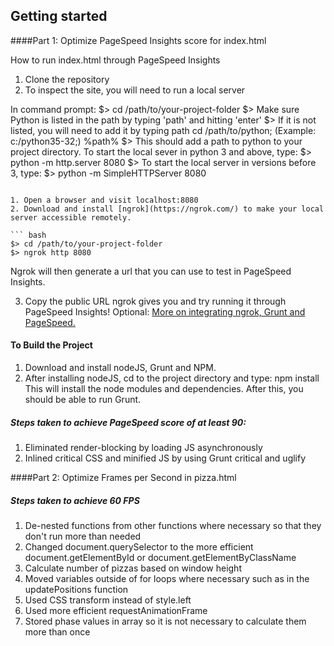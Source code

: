 ## Getting started

####Part 1: Optimize PageSpeed Insights score for index.html

How to run index.html through PageSpeed Insights

1. Clone the repository
2. To inspect the site, you will need to run a local server

  In command prompt:
  $> cd /path/to/your-project-folder
  $> Make sure Python is listed in the path by typing 'path' and hitting 'enter'
  $> If it is not listed, you will need to add it by typing path cd /path/to/python; (Example: c:/python35-32;) %path%
  $> This should add a path to python to your project directory.  To start the local sever in python 3 and above, type:
  $> python -m http.server 8080
  $> To start the local server in versions before 3, type:
  $> python -m SimpleHTTPServer 8080
  ```

1. Open a browser and visit localhost:8080
2. Download and install [ngrok](https://ngrok.com/) to make your local server accessible remotely.

  ``` bash
  $> cd /path/to/your-project-folder
  $> ngrok http 8080
  ```
  Ngrok will then generate a url that you can use to test in PageSpeed Insights.

3. Copy the public URL ngrok gives you and try running it through PageSpeed Insights! Optional: [More on integrating ngrok, Grunt and PageSpeed.](http://www.jamescryer.com/2014/06/12/grunt-pagespeed-and-ngrok-locally-testing/)

#### To Build the Project
1. Download and install nodeJS, Grunt and NPM.
2. After installing nodeJS, cd to the project directory and type:
   npm install
This will install the node modules and dependencies.  After this, you should be able to run Grunt.


##### Steps taken to achieve PageSpeed score of at least 90:

1. Eliminated render-blocking by loading JS asynchronously
2. Inlined critical CSS and minified JS by using Grunt critical and uglify



####Part 2: Optimize Frames per Second in pizza.html

##### Steps taken to achieve 60 FPS

1. De-nested functions from other functions where necessary so that they don't run more than needed
2. Changed document.querySelector to the more efficient document.getElementById or document.getElementByClassName
3. Calculate number of pizzas based on window height
4. Moved variables outside of for loops where necessary such as in the updatePositions function
5. Used CSS transform instead of style.left
6. Used more efficient requestAnimationFrame
7. Stored phase values in array so it is not necessary to calculate them more than once







